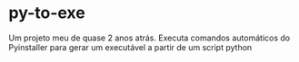 # py-to-exe
Um projeto meu de quase 2 anos atrás. Executa comandos automáticos do Pyinstaller para gerar um executável a partir de um script python
